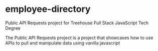 # employee-directory


Public API Requests project for Treehouse Full Stack JavaScript Tech Degree

The Public API Requests project is a project that showcases how to use APIs to pull and manipulate data using vanilla javascript 
